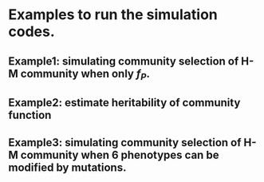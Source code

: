 # Examples to run the simulation codes.
## Example1: simulating community selection of H-M community when only *f<sub>P</sub>*.
## Example2: estimate heritability of community function
## Example3: simulating community selection of H-M community when 6 phenotypes can be modified by mutations.
